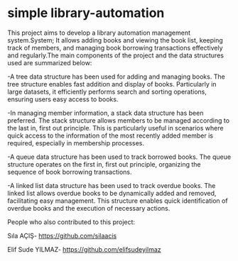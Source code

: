 # simple library-automation
This project aims to develop a library automation management system.System; It allows adding books and viewing the book list, keeping track of members, and managing book borrowing transactions effectively and regularly.The main components of the project and the data structures used are summarized below:

-A tree data structure has been used for adding and managing books. The tree structure enables fast addition and display of books. Particularly in large datasets, it efficiently performs search and sorting operations, ensuring users easy access to books.

-In managing member information, a stack data structure has been preferred. The stack structure allows members to be managed according to the last in, first out principle. This is particularly useful in scenarios where quick access to the information of the most recently added member is required, especially in membership processes.

-A queue data structure has been used to track borrowed books. The queue structure operates on the first in, first out principle, organizing the sequence of book borrowing transactions.

-A linked list data structure has been used to track overdue books. The linked list allows overdue books to be dynamically added and removed, facilitating easy management. This structure enables quick identification of overdue books and the execution of necessary actions.

People who also contributed to this project:

Sıla AÇIŞ- https://github.com/silaacis

Elif Sude YILMAZ- https://github.com/elifsudeyilmaz
